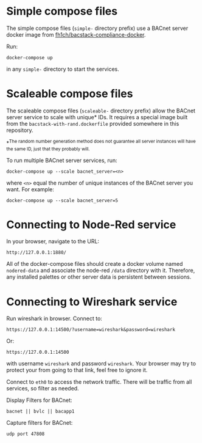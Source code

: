 # Simple compose files
The simple compose files (`simple-` directory prefix) use a BACnet server 
docker image from [fh1ch/bacstack-compliance-docker](https://hub.docker.com/r/fh1ch/bacstack-compliance-docker).

Run:

```docker-compose up```

in any `simple-` directory to start the services.

# Scaleable compose files
The scaleable compose files (`scaleable-` directory prefix) allow the BACnet 
server service to scale with unique* IDs. It requires a special image 
built from the `bacstack-with-rand.dockerfile` provided somewhere in this 
repository.

*<sup>The random number generation method does not guarantee all server
instances will have the same ID, just that they probably will.</sup>

To run multiple BACnet server services, run:

```docker-compose up --scale bacnet_server=<n>``` 

where `<n>` equal the number of unique instances of the BACnet server you want.
For example:

```docker-compose up --scale bacnet_server=5```


# Connecting to Node-Red service
In your browser, navigate to the URL:

`http://127.0.0.1:1880/`

All of the docker-compose files should create a docker volume 
named `nodered-data` and associate the node-red `/data` directory with it.
Therefore, any installed palettes or other server data is persistent between
sessions.

# Connecting to Wireshark service
Run wireshark in browser.
Connect to:

```https://127.0.0.1:14500/?username=wireshark&password=wireshark```

Or:

```https://127.0.0.1:14500```

with username `wireshark` and password `wireshark`.
Your browser may try to protect your from going to that link, feel free to 
ignore it.

Connect to `eth0` to access the network traffic. There will be traffic from all
services, so filter as needed. 

Display Filters for BACnet:

```bacnet || bvlc || bacapp1```

Capture filters for BACnet:

```udp port 47808```
